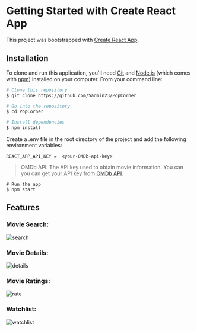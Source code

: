 # Getting Started with Create React App

This project was bootstrapped with [Create React App](https://github.com/facebook/create-react-app).

## Installation

To clone and run this application, you'll need [Git](https://git-scm.com) and [Node.js](https://nodejs.org/en/download/) (which comes with [npm](http://npmjs.com)) installed on your computer. From your command line:

```bash
# Clone this repository
$ git clone https://github.com/Sadmin23/PopCorner

# Go into the repository
$ cd PopCorner

# Install dependencies
$ npm install
```

Create a .env file in the root directory of the project and add the following environment variables:

```
REACT_APP_API_KEY =  <your-OMDb-api-key>
```

> OMDb API: The API key used to obtain movie information. You can you can get your API key from [OMDb API](https://www.omdbapi.com/).
> <br/>

```
# Run the app
$ npm start
```

## Features
### Movie Search:
![search](https://github.com/Sadmin23/PopCorner/assets/86393032/26c54d53-8a44-43e4-9076-d43e99e17dcd)

### Movie Details:
![details](https://github.com/Sadmin23/PopCorner/assets/86393032/ad6f7874-6916-42a6-96e9-83bcfebf5dff)

### Movie Ratings:
![rate](https://github.com/Sadmin23/PopCorner/assets/86393032/5349256a-1c98-4885-884e-4fc2ee4dde55)

### Watchlist:
![watchlist](https://github.com/Sadmin23/PopCorner/assets/86393032/63b17099-1203-4de7-852f-6652082534a6)
